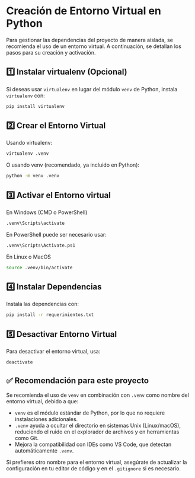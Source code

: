 # Creación de Entorno Virtual en Python

Para gestionar las dependencias del proyecto de manera aislada, se recomienda el uso de un entorno virtual. A continuación, se detallan los pasos para su creación y activación.

## 1️⃣ Instalar virtualenv (Opcional)

Si deseas usar `virtualenv` en lugar del módulo `venv` de Python, instala `virtualenv` con:

```sh
pip install virtualenv
```

## 2️⃣ Crear el Entorno Virtual

Usando virtualenv:

```sh
virtualenv .venv
```

O usando venv (recomendado, ya incluido en Python):

```sh
python -m venv .venv
```

## 3️⃣ Activar el Entorno virtual

En Windows (CMD o PowerShell)

```sh
.venv\Scripts\activate

```

En PowerShell puede ser necesario usar:

```sh
.venv\Scripts\Activate.ps1
```

En Linux o MacOS

```sh
source .venv/bin/activate
```

## 4️⃣ Instalar Dependencias

Instala las dependencias con:

```sh
pip install -r requerimientos.txt
```

## 5️⃣ Desactivar Entorno Virtual

Para desactivar el entorno virtual, usa:

```sh
deactivate
```

## ✅ Recomendación para este proyecto

Se recomienda el uso de `venv` en combinación con `.venv` como nombre del entorno virtual, debido a que:

- `venv` es el módulo estándar de Python, por lo que no requiere instalaciones adicionales.
- `.venv` ayuda a ocultar el directorio en sistemas Unix (Linux/macOS), reduciendo el ruido en el explorador de archivos y en herramientas como Git.
- Mejora la compatibilidad con IDEs como VS Code, que detectan automáticamente `.venv`.

Si prefieres otro nombre para el entorno virtual, asegúrate de actualizar la configuración en tu editor de código y en el `.gitignore` si es necesario.
